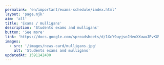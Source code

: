 ```yaml
---
permalink: 'en/important/exams-schedule/index.html'
layout: 'page.njk'
aim: 'all'
title: 'Exams / mulligans'
description: 'Students exams and mulligans'
button: 'See more'
link: 'https://docs.google.com/spreadsheets/d/1XcY9uyjseJHvoXXuwuJPvKGVDGu0g-bVQkF6Ukr-blw'
images:
  - src: '/images/news-card/mulligans.jpg'
    alt: 'Students exams and mulligans'
updatedAt: 1591142400
---
```

